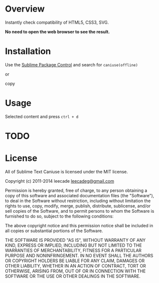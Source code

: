 # Overview

Instantly check compatibility of HTML5, CSS3, SVG.

**No need to open the web browser to see the result.**

# Installation

Use the [Sublime Package Control](http://wbond.net/sublime_packages/package_control) and search for `caniuse(offline)`

or 

copy

# Usage

Selected content and press `ctrl + d`

# TODO



License
=======


All of Sublime Text Caniuse is licensed under the MIT license.

Copyright (c) 2011-2014 leecade <leecadeg@gmail.com>

Permission is hereby granted, free of charge, to any person obtaining a copy of this software and associated documentation files (the "Software"), to deal in the Software without restriction, including without limitation the rights to use, copy, modify, merge, publish, distribute, sublicense, and/or sell copies of the Software, and to permit persons to whom the Software is furnished to do so, subject to the following conditions:

The above copyright notice and this permission notice shall be included in all copies or substantial portions of the Software.

THE SOFTWARE IS PROVIDED "AS IS", WITHOUT WARRANTY OF ANY KIND, EXPRESS OR IMPLIED, INCLUDING BUT NOT LIMITED TO THE WARRANTIES OF MERCHANTABILITY, FITNESS FOR A PARTICULAR PURPOSE AND NONINFRINGEMENT. IN NO EVENT SHALL THE AUTHORS OR COPYRIGHT HOLDERS BE LIABLE FOR ANY CLAIM, DAMAGES OR OTHER LIABILITY, WHETHER IN AN ACTION OF CONTRACT, TORT OR OTHERWISE, ARISING FROM, OUT OF OR IN CONNECTION WITH THE SOFTWARE OR THE USE OR OTHER DEALINGS IN THE SOFTWARE.
